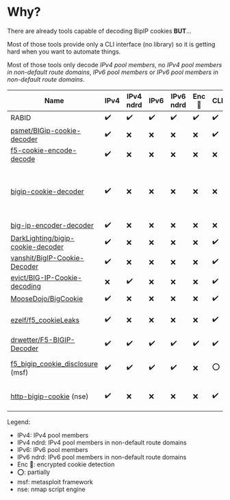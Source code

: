 # Why?

There are already tools capable of decoding BipIP cookies **BUT**...

Most of those tools provide only a CLI interface (no library) so it is getting hard when you want to automate things.

Most of those tools only decode *IPv4 pool members*, no *IPv4 pool members in non-default route domains*, *IPv6 pool members* or *IPv6 pool members in non-default route domains*.

Name                                   | IPv4               | IPv4 ndrd          | IPv6               | IPv6 ndrd          | Enc :closed_lock_with_key: | CLI                | Library            | Online             | Notes
---------------------------------------|--------------------|--------------------|--------------------|--------------------|----------------------------|--------------------|--------------------|--------------------|-------------------------------------------
RABID                                  | :heavy_check_mark: | :heavy_check_mark: | :heavy_check_mark: | :heavy_check_mark: | :heavy_check_mark:         | :heavy_check_mark: | :heavy_check_mark: | :x:                |
[psmet/BIGip-cookie-decoder][1]        | :heavy_check_mark: | :x:                | :x:                | :x:                | :x:                        | :heavy_check_mark: | :x:                | :x:                |
[f5-cookie-encode-decode][2]           | :heavy_check_mark: | :x:                | :x:                | :x:                | :x:                        | :x:                | :x:                | :heavy_check_mark: |
[bigip-cookie-decoder][3]              | :heavy_check_mark: | :x:                | :x:                | :x:                | :x:                        | :x:                | :x:                | :x:                | Google Chrome plugin, only on live targets
[big-ip-encoder-decoder][4]            | :heavy_check_mark: | :x:                | :x:                | :x:                | :x:                        | :x:                | :x:                | :heavy_check_mark: |
[DarkLighting/bigip-cookie-decoder][5] | :heavy_check_mark: | :x:                | :x:                | :x:                | :x:                        | :heavy_check_mark: | :x:                | :x:                |
[vanshit/BigIP-Cookie-Decoder][6]      | :heavy_check_mark: | :x:                | :x:                | :x:                | :x:                        | :heavy_check_mark: | :x:                | :x:                |
[evict/BIG-IP-Cookie-decoding][7]      | :x:                | :heavy_check_mark: | :x:                | :x:                | :x:                        | :heavy_check_mark: | :x:                | :x:                |
[MooseDojo/BigCookie][8]               | :heavy_check_mark: | :x:                | :x:                | :x:                | :x:                        | :heavy_check_mark: | :x:                | :x:                |
[ezelf/f5_cookieLeaks][9]              | :heavy_check_mark: | :x:                | :x:                | :x:                | :x:                        | :heavy_check_mark: | :x:                | :x:                | only on live targets
[drwetter/F5-BIGIP-Decoder][10]        | :heavy_check_mark: | :heavy_check_mark: | :heavy_check_mark: | :heavy_check_mark: | :heavy_check_mark:         | :heavy_check_mark: | :x:                | :x:                |
[f5_bigip_cookie_disclosure][11] (msf) | :heavy_check_mark: | :heavy_check_mark: | :heavy_check_mark: | :heavy_check_mark: | :x:                        | :o:                | :o:                | :x:                | only on live targets
[http-bigip-cookie][12] (nse)          | :heavy_check_mark: | :x:                | :x:                | :x:                | :x:                        | :heavy_check_mark: | :x:                | :x:                | only on live targets

Legend:

- IPv4: IPv4 pool members
- IPv4 ndrd: IPv4 pool members in non-default route domains
- IPv6: IPv6 pool members
- IPv6 ndrd: IPv6 pool members in non-default route domains
- Enc :closed_lock_with_key:: encrypted cookie detection
- :o:: partially
- msf: metasploit framework
- nse: nmap script engine

[1]:https://github.com/psmet/BIGip-cookie-decoder
[2]:https://www.nooby.fr/pages/f5-cookie-encode-decode.php
[3]:https://chrome.google.com/webstore/detail/bigip-cookie-decoder/fgbahkaekodceioljkpefkclechnccpl
[4]:http://cheungj.github.io/projects/big-ip-encoder-decoder/
[5]:https://github.com/DarkLighting/bigip-cookie-decoder
[6]:https://github.com/vanshit/BigIP-Cookie-Decoder
[7]:https://github.com/evict/BIG-IP-Cookie-decoding
[8]:https://github.com/MooseDojo/BigCookie
[9]:https://github.com/ezelf/f5_cookieLeaks
[10]:https://github.com/drwetter/F5-BIGIP-Decoder
[11]:https://www.rapid7.com/db/modules/auxiliary/gather/f5_bigip_cookie_disclosure
[12]:https://nmap.org/nsedoc/scripts/http-bigip-cookie.html
